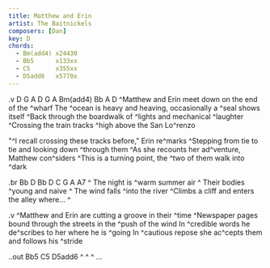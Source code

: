 ```yaml
---
title: Matthew and Erin
artist: The Baitnickels
composers: [Dan]
key: D
chords:
  - Bm(add4) x24430
  - Bb5      x133xx
  - C5       x355xx
  - D5add6   x5770x
---
```


.v D G A D G A Bm(add4) Bb A D
^Matthew and Erin meet down on the end of the ^wharf
The ^ocean is heavy and heaving, occasionally a ^seal shows itself
^Back through the boardwalk of ^lights and mechanical ^laughter
^Crossing the train tracks ^high above the San Lo^renzo

"^I recall crossing these tracks before," Erin re^marks
^Stepping from tie to tie and looking down ^through them
^As she recounts her ad^venture, Matthew con^siders
^This is a turning point, the ^two of them walk into ^dark

.br Bb D Bb D C G A A7
^ The night is ^warm summer air
^ Their bodies ^young and naive
^ The wind falls ^into the river
^Climbs a cliff and enters the alley where... ^

.v
^Matthew and Erin are cutting a groove in their ^time
^Newspaper pages bound through the streets in the ^push of the wind
In ^credible words he de^scribes to her where he is ^going
In ^cautious repose she ac^cepts them and follows his ^stride

..out Bb5 C5 D5add6
^ ^ ^ ...